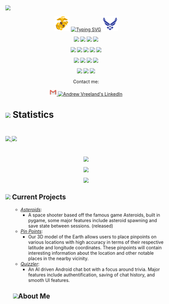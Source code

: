 <div align="left" target="_blank">
  <img src="https://img.shields.io/github/followers/AndrewVreeland?style=social">

</div>
</p>
<p align = 'center'>
<img src="icons8-marine-corps-48.png">
<a href="https://git.io/typing-svg"><img src="https://readme-typing-svg.demolab.com?font=Fira+Code&pause=1000&center=true&width=435&lines=Hello%2C+my+name+is+Andrew+Vreeland;Lets+find+joy+in+learning;Life+is+a+journey%2C+enjoy+it" alt="Typing SVG" /></a>
<img src="icons8-us-air-force-48.png">
<p>

</p>


<p>
<div align="center">
  <img src="https://img.shields.io/badge/JavaScript-000000.svg?style=for-the-badge&logo=javascript&logoColor=F7E017">
  <img src= 'https://img.shields.io/badge/Java-ED8B00?style=for-the-badge&logo=openjdk&logoColor=white'>
  <img src="https://img.shields.io/badge/HTML5-F26624.svg?style=for-the-badge&logo=html5&logoColor=white">
  <img src="https://img.shields.io/badge/CSS-2465F1.svg?style=for-the-badge&logo=CSS3&logoColor=white">
</div>
</p>

<p>
<div align="center">
  <img src="https://img.shields.io/badge/Express.js-404D59?style=for-the-badge&logoColor=white">
  <img src="https://img.shields.io/badge/React-20232A?style=for-the-badge&logo=react&logoColor=61DAFB">
    <img src="https://img.shields.io/badge/Bootstrap-563D7C?style=for-the-badge&logo=bootstrap&logoColor=white">
  <img src="https://img.shields.io/badge/GitHub-%23121011.svg?style=for-the-badge&logo=github&logoColor=white">
  <img src="https://img.shields.io/badge/Git-%23F05033.svg?style=for-the-badge&logo=git&logoColor=white">
</div>
</p>

<p>
<div align="center">
  <img src="https://img.shields.io/badge/Visual%20Studio%20Code-0078d7.svg?style=for-the-badge&logo=visual-studio-code&logoColor=white">
  <img src="https://img.shields.io/badge/-Stackoverflow-FE7A16?style=for-the-badge&logo=stack-overflow&logoColor=white">
  <img src="https://img.shields.io/badge/StackExchange-%23ffffff.svg?style=for-the-badge&logo=StackExchange&logoColor=white">
  <img src='https://img.shields.io/badge/MongoDB-4EA94B?style=for-the-badge&logo=mongodb&logoColor=white'>
</div>
</p>

<p>
<div align="center">
  <img src="https://img.shields.io/badge/Trello-%23026AA7.svg?style=for-the-badge&logo=Trello&logoColor=white">
  <img src="https://img.shields.io/badge/Markdown-000000?style=for-the-badge&logo=markdown&logoColor=white">
  <img src="https://img.shields.io/badge/TypeScript-007ACC?style=for-the-badge&logo=typescript&logoColor=white">
</div>
</p>

<p align="center">Contact me:</p>
<p>
<div align="center">
	<a href="mailto:andrewvreeland@gmail.com" subject="text">
	 	<img alt="Andrew Vreeland's Email" width="22px" src="icons8-gmail-logo-48.png" style="max-width: 100%;">
	</a>
	<a href="https://www.linkedin.com/in/andrew-vreeland/" rel="nofollow">
  		<img alt="Andrew Vreeland's LinkedIn" width="22px" src="https://raw.githubusercontent.com/peterthehan/peterthehan/master/assets/linkedin.svg" style="max-width: 100%;">
	</a>
</div>

<!-- - ⚡ Fun fact:  -->
</p>

# <img src="https://media4.giphy.com/media/MIGbtLZoVjbl0bYbAd/giphy.gif?cid=ecf05e472t2h0i8d7dcjaoau9iqtchhr899hxmpxzzgc7lyw&rid=giphy.gif" width="30"> Statistics

<br/>
<p align="left">
  <a href="https://www.linkedin.com/in/andrew-vreeland/">
    <img width="49.5%" src="https://github-readme-stats.vercel.app/api?username=AndrewVreeland&show_icons=true&include_all_commits=true&theme=radical&hide_border=true">
    <img width="49.5%" src="https://github-readme-streak-stats.herokuapp.com/?user=AndrewVreeland&theme=radical&hide_border=true">		  
  </a>
</p>
<br>

<p align="center">
<a href='https://github.com/ashutosh00710/github-readme-activity-graph'> <img src= 'https://github-readme-activity-graph.cyclic.app/graph?username=AndrewVreeland&bg_color=151524&color=e83e83&line=8accc8&point=ffd500&area=true&hide_border=true'></a>
</p>



<p align="center">
  <a href="https://www.linkedin.com/in/andrew-vreeland/">
    <img width="49.5%" src="https://github-readme-stats.vercel.app/api/top-langs/?username=AndrewVreeland&theme=radical&bg_color=282828&hide_border=true&include_all_commits=true&count_private=true&layout=compact">
  </a>
</p>

<p align="center"><img src="https://profile-counter.glitch.me/{AndrewVreeland}/count.svg"></p>

## <img src="https://media1.giphy.com/media/Q8PQ1KuarrYucCMVTJ/giphy.gif?cid=ecf05e47odgm8bs8cmb8cf1ijmfzqaeeu9fzmx6nbcv06ky2&rid=giphy.gif" width="30"> Current Projects
<ul>			
	

<ul>

<li><i><a href="https://github.com/AndrewVreeland/asteroids">Asteroids</a></i>:<ul><li> A space shooter based off the famous game Asteroids, built in pygame, some major features include asteroid spawning and save state between sessions. (released)</li></ul></li>

<li><i><a href="https://github.com/LadsThatCode">Pin Points</a></i>:<ul><li>Our 3D model of the Earth allows users to place pinpoints on various locations with high accuracy in terms of their respective latitude and longitude coordinates. These pinpoints will contain interesting information about the location and other notable places in the nearby vicinity.</li></ul></li>

<li><i><a href="https://github.com/AndrewVreeland/Quizzler2">Quizzler</a></i>:<ul><li>An AI driven Android chat bot with a focus around trivia. Major features include authentification, saving of chat history, and smooth UI features.</li></ul></li>

</ul>

## <img src="https://user-images.githubusercontent.com/82110564/189553856-2e7f8f30-80b4-484f-bfaa-9e5eb10f24e5.gif" width="30">About Me




